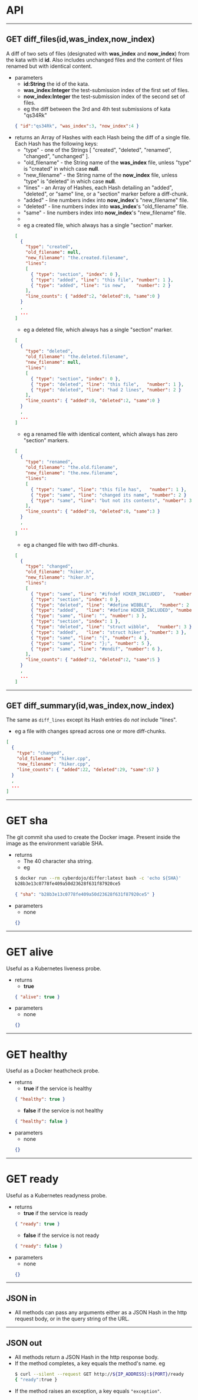 # API

- - - -
## GET diff_files(id,was_index,now_index)
A diff of two sets of files (designated with **was_index** and **now_index**) from the kata with id **id**.
Also includes unchanged files and the content of files renamed but with identical content.
- parameters
  * **id:String** the id of the kata.
  * **was_index:Integer** the test-submission index of the first set of files.
  * **now_index:Integer** the test-submission index of the second set of files.
  * eg the diff between the 3rd and 4th test submissions of kata "qs34Rk"
  ```json
  { "id":"qs34Rk", "was_index":3, "now_index":4 }
  ```
- returns an Array of Hashes with each Hash being the diff of a single file. Each Hash has the following keys:
  * "type" - one of the Strings [ "created", "deleted", "renamed", "changed", "unchanged" ].
  * "old_filename" - the String name of the **was_index** file, unless "type" is "created" in which case **null**.
  * "new_filename" - the String name of the **now_index** file, unless "type" is "deleted" in which case **null**.
  * "lines" - an Array of Hashes, each Hash detailing an "added", "deleted", or "same" line, or
    a "section" marker before a diff-chunk.
  * "added" - line numbers index into **now_index**'s "new_filename" file.
  * "deleted" - line numbers index into **was_index**'s "old_filename" file.
  * "same" - line numbers index into **now_index**'s "new_filename" file.
  *
  * eg a created file, which always has a single "section" marker.
  ```json
  [
    {
      "type": "created",
      "old_filename": null,
      "new_filename": "the.created.filename",
      "lines":
      [
        { "type": "section", "index": 0 },              
        { "type": "added", "line": "this file", "number": 1 },
        { "type": "added", "line": "is new",    "number": 2 }
      ],
      "line_counts": { "added":2, "deleted":0, "same":0 }
    }
    ,
    ...
  ]
  ```
  * eg a deleted file, which always has a single "section" marker.
  ```json
  [
    {
      "type": "deleted",
      "old_filename": "the.deleted.filename",
      "new_filename": null,
      "lines":
      [
        { "type": "section", "index": 0 },      
        { "type": "deleted", "line": "this file",   "number": 1 },
        { "type": "deleted", "line": "had 2 lines", "number": 2 }
      ],
      "line_counts": { "added":0, "deleted":2, "same":0 }
    }
    ,
    ...
  ]
  ```
  * eg a renamed file with identical content, which always has zero "section" markers.
  ```json
  [
    {
      "type": "renamed",
      "old_filename": "the.old.filename",
      "new_filename": "the.new.filename",
      "lines":
      [
        { "type": "same", "line": "this file has",   "number": 1 },
        { "type": "same", "line": "changed its name", "number": 2 }
        { "type": "same", "line": "but not its contents", "number": 3 }
      ],
      "line_counts": { "added":0, "deleted":0, "same":3 }
    }
    ,
    ...
  ]
  ```
  * eg a changed file with two diff-chunks.
  ```json
  [
    {
      "type": "changed",
      "old_filename": "hiker.h",
      "new_filename": "hiker.h",
      "lines":
      [
        { "type": "same", "line": "#ifndef HIKER_INCLUDED",   "number": 1 },
        { "type": "section", "index": 0 },              
        { "type": "deleted", "line": "#define WIBBLE",   "number": 2 },
        { "type": "added",   "line": "#define HIKER_INCLUDED", "number": 2 },
        { "type": "same", "line": "", "number": 3 },
        { "type": "section", "index": 1 },              
        { "type": "deleted", "line": "struct wibble",   "number": 3 },
        { "type": "added",   "line": "struct hiker", "number": 3 },
        { "type": "same", "line": "{", "number": 4 },        
        { "type": "same", "line": "};", "number": 5 },        
        { "type": "same", "line": "#endif", "number": 6 },        
      ],
      "line_counts": { "added":2, "deleted":2, "same":5 }
    }
    ,
    ...
  ]
  ```

- - - -
## GET diff_summary(id,was_index,now_index)
The same as `diff_lines` except its Hash entries do *not* include "lines".
* eg a file with changes spread across one or more diff-chunks.
```json
[
  {
    "type": "changed",
    "old_filename": "hiker.cpp",
    "new_filename": "hiker.cpp",
    "line_counts": { "added":22, "deleted":29, "same":57 }
  }
  ,
  ...
]
```


- - - -
# GET sha
The git commit sha used to create the Docker image.
Present inside the image as the environment variable SHA.
- returns
  * The 40 character sha string.
  * eg
  ```bash
  $ docker run --rm cyberdojo/differ:latest bash -c 'echo ${SHA}'
  b28b3e13c0778fe409a50d23628f631f87920ce5
  ```
  ```json
  { "sha": "b28b3e13c0778fe409a50d23628f631f87920ce5" }
  ```
- parameters
  * none
  ```json
  {}
  ```

- - - -
# GET alive
Useful as a Kubernetes liveness probe.
- returns
  * **true**
  ```json
  { "alive": true }
  ```
- parameters
  * none
  ```json
  {}
  ```

- - - -
# GET healthy
Useful as a Docker heathcheck probe.
- returns
  * **true** if the service is healthy
  ```json
  { "healthy": true }
  ```
  * **false** if the service is not healthy
  ```json
  { "healthy": false }
  ```
- parameters
  * none
  ```json
  {}
  ```

- - - -
# GET ready
Useful as a Kubernetes readyness probe.
- returns
  * **true** if the service is ready
  ```json
  { "ready": true }
  ```
  * **false** if the service is not ready
  ```json
  { "ready": false }
  ```
- parameters
  * none
  ```json
  {}
  ```

- - - -
## JSON in
- All methods can pass any arguments either as a JSON Hash in the http request body,
  or in the query string of the URL.

- - - -
## JSON out      
- All methods return a JSON Hash in the http response body.
- If the method completes, a key equals the method's name. eg
  ```bash
  $ curl --silent --request GET http://${IP_ADDRESS}:${PORT}/ready
  { "ready":true }
  ```
- If the method raises an exception, a key equals `"exception"`.
